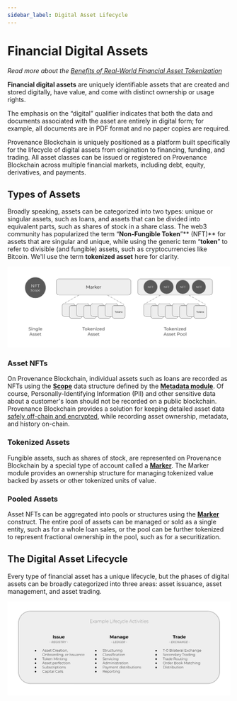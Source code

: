 ```yaml
---
sidebar_label: Digital Asset Lifecycle
---
```

# Financial Digital Assets


_Read more about the [Benefits of Real-World Financial Asset Tokenization](https://provenance.io/learn/posts/basics-of-real-world-financial-a)_

**Financial digital assets** are uniquely identifiable assets that are created and stored digitally, have value, and come with distinct ownership or usage rights.

The emphasis on the “digital” qualifier indicates that both the data and documents associated with the asset are entirely in digital form; for example, all documents are in PDF format and no paper copies are required.

Provenance Blockchain is uniquely positioned as a platform built specifically for the lifecycle of digital assets from origination to financing, funding, and trading. All asset classes can be issued or registered on Provenance Blockchain across multiple financial markets, including debt, equity, derivatives, and payments.


## Types of Assets

Broadly speaking, assets can be categorized into two types: unique or singular assets, such as loans, and assets that 
can be divided into equivalent parts, such as shares of stock in a share class. The web3 community has popularized 
the term “**Non-Fungible Token**”** (NFT)** for assets that are singular and unique, while using the generic 
term “**token**”  to refer to divisible (and fungible) assets, such as cryptocurrencies like Bitcoin. We'll use the term **tokenized asset**
here for clarity.

![asset types](/img/learn/asset-lifecycle/asset-types.png)


### Asset NFTs

On Provenance Blockchain, individual assets such as loans are recorded as NFTs using the [**Scope**](https://github.com/provenance-io/provenance/blob/main/proto/provenance/metadata/v1/scope.proto#L70) 
data structure defined by the [**Metadata module**](https://github.com/provenance-io/provenance/tree/main/x/metadata/spec). 
Of course, Personally-Identifying Information (PII) and other sensitive data about a customer's loan should not be 
recorded on a public blockchain. Provenance Blockchain provides a solution for keeping detailed asset data [safely
off-chain and encrypted](/docs/pb/p8e/overview/), while recording asset ownership, metadata, and history on-chain.

### Tokenized Assets

Fungible assets, such as shares of stock, are represented on Provenance Blockchain by a special type of account called
a [**Marker**](/docs/pb/modules/marker-module). The Marker module provides an ownership structure for managing tokenized value backed by assets or other tokenized units of value.

### Pooled Assets

Asset NFTs can be aggregated into pools or structures using the [**Marker**](/docs/pb/modules/marker-module) construct. 
The entire pool of assets can be managed or sold as a single entity, such as for a whole loan sales, or the pool 
can be further tokenized to represent fractional ownership in the pool, such as for a securitization.



## The Digital Asset Lifecycle

Every type of financial asset has a unique lifecycle, but the phases of digital assets can be broadly categorized into
three areas: asset issuance, asset management, and asset trading. 


![asset lifecycle](/img/learn/asset-lifecycle/lifecycle.png)
